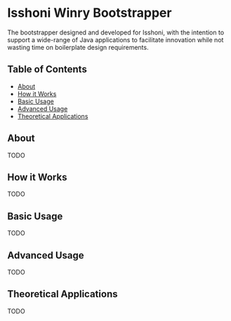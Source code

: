 Isshoni Winry Bootstrapper
==========================
The bootstrapper designed and developed for Isshoni, with the intention to support a wide-range
of Java applications to facilitate innovation while not wasting time on boilerplate design requirements.

Table of Contents
-----------------
- [About](#about)
- [How it Works](#how-it-works)
- [Basic Usage](#basic-usage)
- [Advanced Usage](#advanced-usage)
- [Theoretical Applications](#theoretical-applications)

About
-----
TODO

How it Works
------------
TODO

Basic Usage
-----------
TODO

Advanced Usage
--------------
TODO

Theoretical Applications
------------------------
TODO

